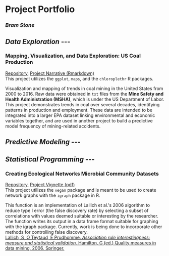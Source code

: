 # Project Portfolio
### *Bram Stone*

## *Data Exploration* ---

### Mapping, Visualization, and Data Exploration: US Coal Production
[Repository](https://github.com/bramstone/US-Coal-Production), [Project Narrative (Rmarkdown)](https://github.com/bramstone/US-Coal-Production/blob/master/project_narrative.md)  
This project utilizes the `ggplot`, `maps`, and the `chloroplethr` R packages.

Visualization and mapping of trends in coal mining in the United States from 2000 to 2016. Raw data were obtained in `txt` files from the **Mine Safety and Health Administration (MSHA)**, which is under the US Department of Labor. This project demonstrates trends in coal over several decades, identifying patterns in production and employment. These data are intended to be integrated into a larger EPA dataset linking environmental and economic variables together, and are used in another project to build a predictive model frequency of mining-related accidents.

## *Predictive Modeling* ---

## *Statistical Programming* ---

### Creating Ecological Networks Microbial Community Datasets
[Repository](https://github.com/bramstone/Selecting-associations-in-microbial-datasets), [Project Vignette (pdf)](https://github.com/bramstone/Selecting-associations-in-microbial-datasets/blob/master/Vignette.pdf)  
This project utilizes the `vegan` package and is meant to be used to create network graphs with the `igraph` package in R.

This function is an implementation of Lallich et al.'s 2006 algorithm to reduce type I error (the false discovery rate) by selecting a subset of correlations with values deemed suitable or interesting by the researcher. The function writes its output in a data frame format suitable for graphing with the igraph package. Currently, work is being done to incorporate other methods for controlling false discovery.  
[Lallich, S, O Teytaud, E Prudhomme. *Association rule interestingness: measure and statistical validation.* Hamilton, G (ed.) Quality measures in data mining. 2006. Springer.](https://hal.inria.fr/file/index/docid/113594/filename/lal.pdf)

